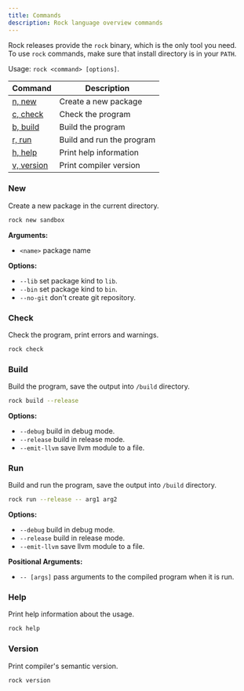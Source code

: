 ```yaml
---
title: Commands
description: Rock language overview commands
---
```


Rock releases provide the `rock` binary, which is the only tool you need.  
To use `rock` commands, make sure that install directory is in your `PATH`.

Usage: `rock <command> [options]`.

| Command                 | Description                |
|-------------------------|----------------------------|
| [n, new](#new)          | Create a new package       |
| [c, check](#check)      | Check the program          |
| [b, build](#build)      | Build the program          |
| [r, run](#run)          | Build and run the program  |
| [h, help](#help)        | Print help information     |
| [v, version](#version)  | Print compiler version     |

### New
Create a new package in the current directory.

```bash
rock new sandbox
```

**Arguments:**
- `<name>` package name

**Options:**
- `--lib` set package kind to `lib`.
- `--bin` set package kind to `bin`.
- `--no-git` don't create git repository.

### Check
Check the program, print errors and warnings.

```bash
rock check
```

### Build
Build the program, save the output into `/build` directory.

```bash
rock build --release
```

**Options:**
- `--debug` build in debug mode.
- `--release` build in release mode.
- `--emit-llvm` save llvm module to a file.

### Run
Build and run the program, save the output into `/build` directory.

```bash
rock run --release -- arg1 arg2
```

**Options:**
- `--debug` build in debug mode.
- `--release` build in release mode.
- `--emit-llvm` save llvm module to a file.

**Positional Arguments:**
- `-- [args]` pass arguments to the compiled program when it is run.

### Help
Print help information about the usage.

```bash
rock help
```

### Version
Print compiler's semantic version.

```bash
rock version
```
